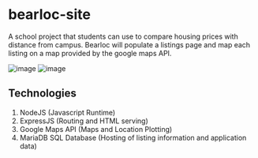 # bearloc-site
A school project that students can use to compare housing prices with distance from campus. Bearloc will populate a listings page and map each listing on a map provided by the google maps API.

![image](https://github.com/troxeldj/bearloc-site/assets/91560261/bfb6e985-293a-437c-8d0e-db3667b1c9d4)
![image](https://github.com/troxeldj/bearloc-site/assets/91560261/74efdcba-b09c-4e05-9010-786d2ab23b9a)


## Technologies
1. NodeJS (Javascript Runtime)
2. ExpressJS (Routing and HTML serving)
3. Google Maps API (Maps and Location Plotting)
4. MariaDB SQL Database (Hosting of listing information and application data)
